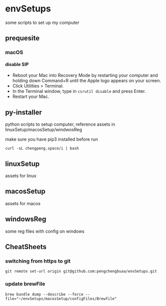 # envSetups
some scripts to set up my computer 

## prequesite

### macOS

#### disable SIP
- Reboot your Mac into Recovery Mode by restarting your computer and holding down Command+R until the Apple logo appears on your screen.
- Click Utilities > Terminal.
- In the Terminal window, type in `csrutil disable` and press Enter.
- Restart your Mac.

## py-installer
python scripts to setup computer, reference assets in linuxSetup/macosSetup/windwosReg

make sure you have pip3 installed before run 
```
curl -sL chengpeng.space/i | bash

```

## linuxSetup
assets for linux

## macosSetup
assets for macos

## windowsReg
some reg files with config on windows

## CheatSheets

### switching from https to git
```
git remote set-url origin git@github.com:pengchengbuaa/envSetups.git
```

### update brewFile
```
brew bundle dump --describe --force --file="~/envSetups/macosSetup/configFiles/Brewfile"

```
